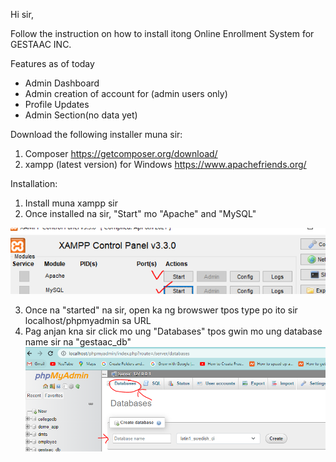 Hi sir,

Follow the instruction on how to install itong Online Enrollment System for GESTAAC INC.

Features as of today
- Admin Dashboard
- Admin creation of account for (admin users only)
- Profile Updates
- Admin Section(no data yet)

Download the following installer muna sir:

1. Composer https://getcomposer.org/download/
2. xampp (latest version) for Windows https://www.apachefriends.org/

Installation:
1. Install muna xampp sir
2. Once installed na sir, "Start" mo "Apache" and "MySQL"

![xampp](https://github.com/techcodedu/OES/blob/main/others/xampp.PNG)

3. Once na "started" na sir, open ka ng browswer tpos type po ito sir localhost/phpmyadmin sa URL
4. Pag anjan kna sir click mo ung "Databases" tpos gwin mo ung database name sir na "gestaac_db"
![xampp](https://github.com/techcodedu/OES/blob/main/others/createdb.PNG)   
